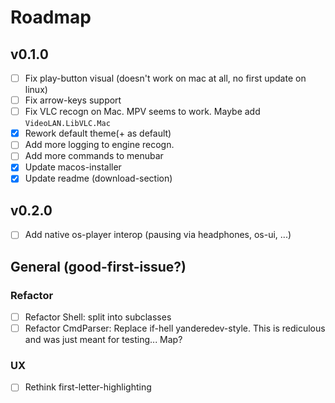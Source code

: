 # Roadmap

## v0.1.0
- [ ] Fix play-button visual (doesn't work on mac at all, no first update on linux)
- [ ] Fix arrow-keys support
- [ ] Fix VLC recogn on Mac. MPV seems to work. Maybe add `VideoLAN.LibVLC.Mac`
- [X] Rework default theme(+ as default)
- [ ] Add more logging to engine recogn.
- [ ] Add more commands to menubar
- [X] Update macos-installer
- [X] Update readme (download-section)

## v0.2.0
- [ ] Add native os-player interop (pausing via headphones, os-ui, ...)

## General (good-first-issue?)

### Refactor 
- [ ] Refactor Shell: split into subclasses
- [ ] Refactor CmdParser: Replace if-hell yanderedev-style. This is rediculous and was just meant for testing... Map?

### UX
- [ ] Rethink first-letter-highlighting
 
